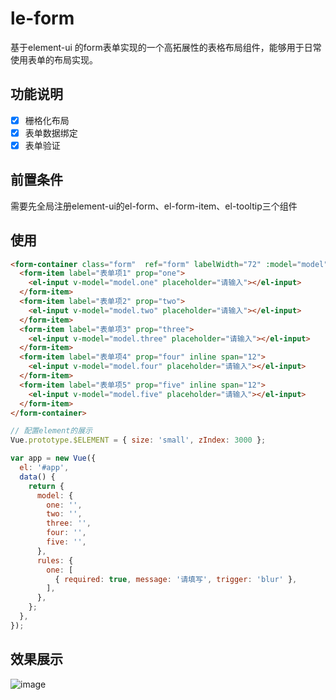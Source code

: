 # le-form

基于element-ui 的form表单实现的一个高拓展性的表格布局组件，能够用于日常使用表单的布局实现。

## 功能说明

- [x] 栅格化布局
- [x] 表单数据绑定
- [x] 表单验证

## 前置条件

需要先全局注册element-ui的el-form、el-form-item、el-tooltip三个组件

## 使用

```html
<form-container class="form"  ref="form" labelWidth="72" :model="model" :rules="rules">
  <form-item label="表单项1" prop="one">
    <el-input v-model="model.one" placeholder="请输入"></el-input>
  </form-item>
  <form-item label="表单项2" prop="two">
    <el-input v-model="model.two" placeholder="请输入"></el-input>
  </form-item>
  <form-item label="表单项3" prop="three">
    <el-input v-model="model.three" placeholder="请输入"></el-input>
  </form-item>
  <form-item label="表单项4" prop="four" inline span="12">
    <el-input v-model="model.four" placeholder="请输入"></el-input>
  </form-item>
  <form-item label="表单项5" prop="five" inline span="12">
    <el-input v-model="model.five" placeholder="请输入"></el-input>
  </form-item>
</form-container>
```

```javascript
// 配置element的展示
Vue.prototype.$ELEMENT = { size: 'small', zIndex: 3000 };

var app = new Vue({
  el: '#app',
  data() {
    return {
      model: {
        one: '',
        two: '',
        three: '',
        four: '',
        five: '',
      },
      rules: {
        one: [
          { required: true, message: '请填写', trigger: 'blur' },
        ],
      },
    };
  },
});
```

## 效果展示

![image](https://note.youdao.com/favicon.ico)
